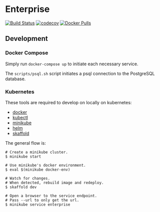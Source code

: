 # Enterprise

[![Build Status](https://travis-ci.com/federation/enterprise.svg?branch=master)](https://travis-ci.com/federation/enterprise) [![codecov](https://codecov.io/gh/federation/enterprise/branch/master/graph/badge.svg)](https://codecov.io/gh/federation/enterprise) [![Docker Pulls](https://img.shields.io/docker/pulls/fedtech/enterprise.svg)](https://hub.docker.com/r/fedtech/enterprise/)

## Development

### Docker Compose

Simply run `docker-compose up` to initiate each necessary service.

The `scripts/psql.sh` script initiates a psql connection to the PostgreSQL database.

### Kubernetes

These tools are required to develop on locally on kubernetes:

* [docker](https://www.docker.com/)
* [kubectl](https://github.com/kubernetes/kubectl)
* [minikube](https://github.com/kubernetes/minikube)
* [helm](https://helm.sh/)
* [skaffold](https://github.com/GoogleContainerTools/skaffold)

The general flow is:

``` shell
# Create a minikube cluster.
$ minikube start

# Use minikube's docker environment.
$ eval $(minikube docker-env)

# Watch for changes.
# When detected, rebuild image and redeploy.
$ skaffold dev

# Open a browser to the service endpoint.
# Pass --url to only get the url.
$ minikube service enterprise
```
